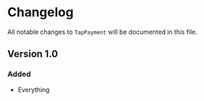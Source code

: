 # Changelog

All notable changes to `TapPayment` will be documented in this file.

## Version 1.0

### Added
- Everything
